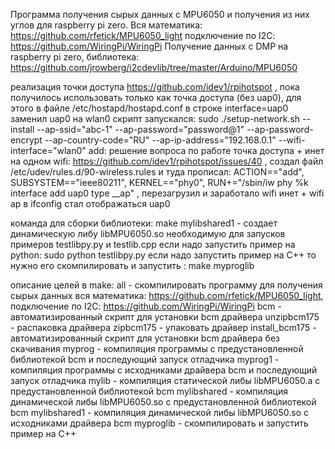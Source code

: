 Программа получения сырых данных с MPU6050 и получения из них углов для raspberry pi zero. Вся математика: https://github.com/rfetick/MPU6050_light подключение по I2C: https://github.com/WiringPi/WiringPi Получение данных c DMP на raspberry pi zero, библиотека: https://github.com/jrowberg/i2cdevlib/tree/master/Arduino/MPU6050

реализация точки доступа https://github.com/idev1/rpihotspot , пока получилось использовать только как точка доступа (без uap0), для этого в файле /etc/hostapd/hostapd.conf в строке interface=uap0 заменил uap0 на wlan0 скрипт запускался: sudo ./setup-network.sh --install --ap-ssid="abc-1" --ap-password="password@1" --ap-password-encrypt --ap-country-code="RU" --ap-ip-address="192.168.0.1" --wifi-interface="wlan0"
add: решение вопроса по работе точка доступа + инет на одном wifi: https://github.com/idev1/rpihotspot/issues/40 , создал файл /etc/udev/rules.d/90-wireless.rules
и туда прописал: ACTION=="add", SUBSYSTEM=="ieee80211", KERNEL=="phy0", RUN+="/sbin/iw phy %k interface add uap0 type __ap" , перезагрузил и заработало wifi инет + wifi ap  в ifconfig стал отображаться uap0

команда для сборки библиотеки:
make mylibshared1 - создает динамическую либу libMPU6050.so необходимую для запусков примеров testlibpy.py и testlib.cpp
если надо запустить пример на python:
sudo python testlibpy.py
если надо запустить пример на C++ то нужно его скомпилировать и запустить :
make myproglib

описание целей в make:
all - скомпилировать программу для получения сырых данных вся математика: https://github.com/rfetick/MPU6050_light, подключение по I2C: https://github.com/WiringPi/WiringPi
bcm - автоматизированный скрипт для установки bcm драйвера
unzipbcm175 - распаковка драйвера
zipbcm175 - упаковать драйвер
install_bcm175 - автоматизированный скрипт для установки bcm драйвера без скачивания
myprog - компиляция программы с предустановленной библиотекой bcm и последующий запуск отладчика
myprog1 - компиляция программы с исходниками драйвера bcm и последующий запуск отладчика
mylib - компиляция статической либы libMPU6050.a с предустановленной библиотекой bcm
mylibshared - компиляция динамической либы libMPU6050.so с предустановленной библиотекой bcm
mylibshared1 - компиляция динамической либы libMPU6050.so с исходниками драйвера bcm
myproglib - скомпилировать и запустить пример на C++

